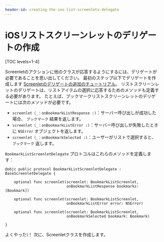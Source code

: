 ```yaml
---
header-id: creating-the-ios-list-screenlets-delegate
---
```


# iOSリストスクリーンレットのデリゲートの作成

[TOC levels=1-4]

Screenletのアクションに他のクラスが応答するようにするには、デリゲートが必要であることを思い出してください。 最初のステップ以下でデリゲートを作成します [Screenletのデリゲートの追加のチュートリアル](/docs/7-1/tutorials/-/knowledge_base/t/add-a-screenlet-delegate)。 リストスクリーンレットのデリゲートは、リストアイテムの選択に応答するためのメソッドも定義する必要があります。 たとえば、ブックマークリストスクリーンレットのデリゲートには次のメソッドが必要です。

  - `screenlet（_：onBookmarkListResponse :)`：サーバー呼び出しが成功した場合、 `ブックマーク` 結果を返します。
  - `screenlet（_：onBookmarkListError :)`：サーバー呼び出しが失敗したときに `NSError` オブジェクトを返します。
  - `screenlet（_：onBookmarkSelected :)`：ユーザーがリストで選択すると、 `ブックマーク` 返します。

`BookmarkListScreenletDelegate` プロトコルはこれらのメソッドを定義します：

    @objc public protocol BookmarkListScreenletDelegate : BaseScreenletDelegate {
    
        optional func screenlet(screenlet: BookmarkListScreenlet,
                                onBookmarkListResponse bookmarks: [Bookmark])
    
        optional func screenlet(screenlet: BookmarkListScreenlet,
                                onBookmarkListError error: NSError)
    
        optional func screenlet(screenlet: BookmarkListScreenlet,
                                onBookmarkSelected bookmark: Bookmark)
    
    }

よくやった\！ 次に、Screenletクラスを作成します。
